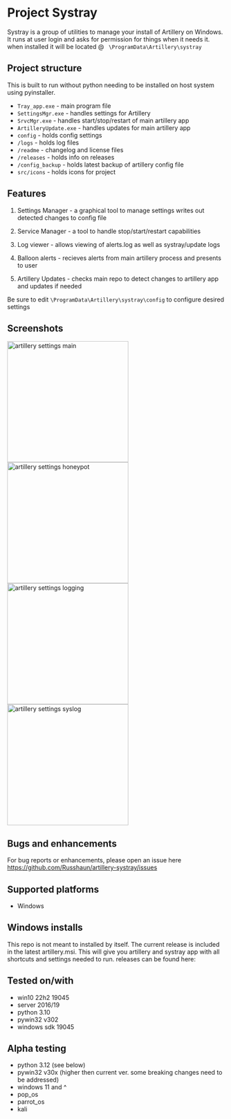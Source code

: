 # Project Systray

Systray is a group of utilities to manage your install of Artillery on Windows. It runs at user login and asks for permission for things when it needs it. when installed it will be located @ ``` \ProgramData\Artillery\systray```

## Project structure

This is built to run without python needing to be installed on host system using pyinstaller.

- ```Tray_app.exe```        - main program file
- ```SettingsMgr.exe```     - handles settings for Artillery
- ```SrvcMgr.exe```         - handles start/stop/restart of main artillery app
- ```ArtilleryUpdate.exe``` - handles updates for main artillery app
- ```config```              - holds config settings
- ```/logs```               - holds log files
- ```/readme```             - changelog and license files
- ```/releases```           - holds info on releases
- ```/config_backup```      - holds latest backup of artillery config file
- ```src/icons```           - holds icons for project


## Features

1. Settings Manager -
    a graphical tool to manage settings writes out detected
    changes to config file

2. Service Manager -
    a tool to handle stop/start/restart capabilities

3. Log viewer -
    allows viewing of alerts.log as well as systray/update logs

4. Balloon alerts -
    recieves alerts from main artillery process and presents to user

5. Artillery Updates -
    checks main repo to detect changes to artillery app and updates if needed

Be sure to edit ```\ProgramData\Artillery\systray\config``` to configure desired settings

## Screenshots


<img width="280" alt="artillery settings main" src="https://github.com/user-attachments/assets/167b3273-cc0f-43db-bea5-78dadbbcc04a" />
<img width="280" alt="artillery settings honeypot" src="https://github.com/user-attachments/assets/9e9148d1-ee8f-404c-a927-52df262835d7" />
<img width="280" alt="artillery settings logging" src="https://github.com/user-attachments/assets/b00a31d4-e1cf-41fa-80dd-651696f3548a" />
<img width="280" alt="artillery settings syslog" src="https://github.com/user-attachments/assets/11eced4d-0afd-4fb2-a73f-776d3f57cf74" />


## Bugs and enhancements

For bug reports or enhancements, please open an issue here https://github.com/Russhaun/artillery-systray/issues

## Supported platforms

- Windows

## Windows installs

This repo is not meant to installed by itself. The current release is included in the latest artillery.msi. This will give you artillery and systray app with all shortcuts and settings needed to run. releases can be found here:

## Tested on/with

- win10 22h2 19045
- server 2016/19
- python 3.10
- pywin32 v302
- windows sdk 19045

## Alpha testing

- python 3.12 (see below)
- pywin32 v30x (higher then current ver. some breaking changes need to be addressed)
- windows 11 and ^
- pop_os
- parrot_os
- kali
